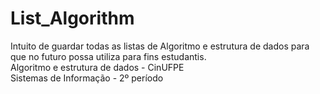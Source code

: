 # List_Algorithm

Intuito de guardar todas as listas de Algoritmo e estrutura de dados para que no futuro possa utiliza para fins estudantis.<br>                                                              Algoritmo e estrutura de dados - CinUFPE<br>                                                                                                                                                  Sistemas de Informação - 2º período
